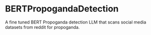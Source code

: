 # BERTPropogandaDetection
A fine tuned BERT Propoganda detection LLM that scans social media datasets from reddit for propoganda.
